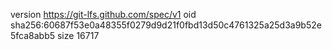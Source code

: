 version https://git-lfs.github.com/spec/v1
oid sha256:60687f53e0a48355f0279d9d21f0fbd13d50c4761325a25d3a9b52e5fca8abb5
size 16717
